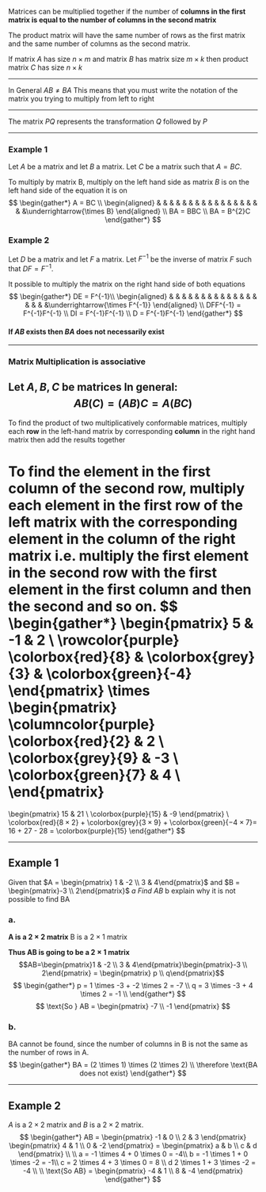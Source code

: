 Matrices can be multiplied together if the number of **columns in the first matrix is equal to the number of columns in the second matrix**

The product matrix will have the same number of rows as the first matrix and the same number of columns as the second matrix.

If matrix $A$ has size $n \times m$ and matrix $B$ has matrix size $m \times k$ then product matrix $C$ has size $n \times k$

--- 
 In General $AB \ne BA$ 
This means that you must write the notation of the matrix you trying to multiply from left to right

---
The matrix $PQ$ represents the transformation $Q$ followed by $P$

---
### Example 1
Let  $A$ be a matrix and let $B$ a matrix. Let $C$ be a matrix such that $A = BC$.

To multiply by matrix B, multiply on the left hand side as matrix $B$ is on the left hand side of the equation it is on
$$
\begin{gather*}
A = BC \\ 
\begin{aligned}
& & & & & & & & & & & & & & & & & &\underrightarrow{\times B}
\end{aligned} \\
BA = BBC \\
BA = B^{2}C
\end{gather*}
$$
### Example 2
Let  $D$ be a matrix and let $F$ a matrix. Let $F^{-1}$ be the inverse of matrix $F$ such that $DF = F^{-1}$.

It possible to multiply the matrix on the right hand side of both equations
$$
\begin{gather*}
DE = F^{-1}\\ 
\begin{aligned}
& & & & & & & & & & & & & & & & & &\underrightarrow{\times F^{-1}}
\end{aligned} \\
DFF^{-1} = F^{-1}F^{-1} \\
DI = F^{-1}F^{-1} \\
D = F^{-1}F^{-1}
\end{gather*}
$$

#### If $AB$ exists then $BA$ does not necessarily exist 


---
### Matrix Multiplication is associative
Let $A, B, C$ be matrices
In general:
$$
AB(C) = (AB)C = A(BC)
$$
---

To find the product of two multiplicatively conformable matrices, multiply each **row** in the left-hand matrix by corresponding **column** in the right hand matrix then add the results together

To find the element in the first column of the second row, multiply each element in the first row of the left matrix with the corresponding element in the column of the right matrix i.e. multiply the first element in the second row with the first element in the first column and then the second and so on.
$$
\begin{gather*}
\begin{pmatrix}
5 & -1 & 2 \\ 
\rowcolor{purple} \colorbox{red}{8} & \colorbox{grey}{3} & \colorbox{green}{-4}
\end{pmatrix} 
\times \begin{pmatrix}
\columncolor{purple} \colorbox{red}{2} & 2  \\
\colorbox{grey}{9} & -3  \\
\colorbox{green}{7} & 4 \\
\end{pmatrix} 
= 
\begin{pmatrix}
15 & 21  \\
\colorbox{purple}{15} & -9
\end{pmatrix} \\
\colorbox{red}{$8 \times 2$} + \colorbox{grey}{$3 \times 9$} + \colorbox{green}{$-4 \times 7$}= 16 + 27 - 28 = \colorbox{purple}{$15$}
\end{gather*}
$$

---

##  Example 1

Given that $A = \begin{pmatrix} 1 & -2  \\ 3 & 4\end{pmatrix}$ and $B = \begin{pmatrix}-3 \\ 2\end{pmatrix}$
*a Find AB* 
b explain why it is not possible to find BA

### a.

**A is a $2\times 2$ matrix**
B is a $2 \times 1$ matrix

**Thus AB is going to be a $2 \times 1$ matrix**
 $$AB=\begin{pmatrix}1 & -2  \\ 3 & 4\end{pmatrix}\begin{pmatrix}-3 \\ 2\end{pmatrix} = \begin{pmatrix} p  \\ q\end{pmatrix}$$
$$
\begin{gather*}
p = 1 \times -3 + -2 \times 2 = -7 \\
q = 3 \times -3 + 4 \times 2 = -1 \\
\end{gather*}
$$
$$
\text{So } AB = \begin{pmatrix}
-7 \\
-1
\end{pmatrix}
$$
### b.
BA cannot be found, since the number of columns in B is not the same as the number of rows in A.
$$
\begin{gather*}
BA = (2 \times 1) \times (2 \times 2) \\
\therefore \text{BA does not exist}
\end{gather*}
$$


---
## Example 2
$A$ is a $2\times 2$ matrix and $B$ is a $2\times 2$ matrix.
$$
\begin{gather*}
AB = \begin{pmatrix}
-1 & 0 \\
2 & 3
\end{pmatrix}
\begin{pmatrix}
4 & 1 \\
0 & -2
\end{pmatrix}
= \begin{pmatrix}
a & b \\
c & d 
\end{pmatrix}
\\ \\
a = -1 \times 4 + 0 \times 0 = -4\\
b = -1 \times 1 + 0 \times -2 = -1\\
c = 2 \times 4 + 3 \times 0 = 8 \\
d 2 \times 1 + 3 \times -2 = -4 \\ \\
\text{So AB} =  \begin{pmatrix}
-4 & 1 \\
8 & -4
\end{pmatrix}
\end{gather*}
$$


